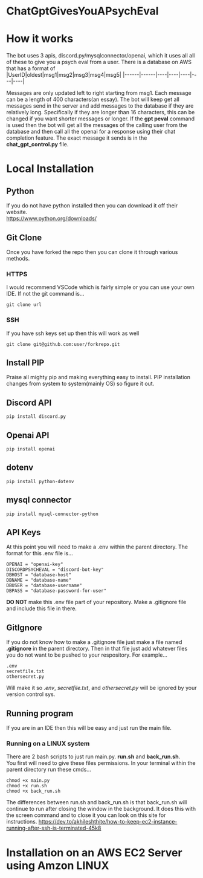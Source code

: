 # ChatGptGivesYouAPsychEval
# How it works
The bot uses 3 apis, discord.py/mysqlconnector/openai, which it uses all all of these to give you a psych eval from a user. There is a database on AWS that has a format of  
|UserID|oldest|msg1|msg2|msg3|msg4|msg5|
|------|------|----|----|----|----|----|

Messages are only updated left to right starting from msg1. Each message can be a length of 400 characters(an essay). The bot will keep get all messages send in the server and add messages to the database if they are relatively long. Specifically if they are longer than 16 characters, this can be changed if you want shorter messages or longer. If the **gpt peval** command is used then the bot will get all the messages of the calling user from the database and then call all the openai for a response using their chat completion feature. The exact message it sends is in the **chat_gpt_control.py** file.

# Local Installation
## Python
If you do not have python installed then you can download it off their website.  
https://www.python.org/downloads/
## Git Clone
Once you have forked the repo then you can clone it through various methods.
### HTTPS
I would recommend VSCode which is fairly simple or you can use your own IDE. If not the git command is...
```
git clone url
```
### SSH
If you have ssh keys set up then this will work as well
```
git clone git@github.com:user/forkrepo.git
```
## Install PIP
Praise all mighty pip and making everything easy to install. PIP installation changes from system to system(mainly OS) so figure it out.

## Discord API
```
pip install discord.py
```

## Openai API
```
pip install openai
```

## dotenv
```
pip install python-dotenv
```

## mysql connector
```
pip install mysql-connector-python
```
## API Keys
At this point you will need to make a .env within the parent directory. The format for this .env file is...
```
OPENAI = "openai-key"
DISCORDPSYCHEVAL = "discord-bot-key"
DBHOST = "database-host"
DBNAME = "database-name"
DBUSER = "database-username"
DBPASS = "database-password-for-user"
```
**DO NOT** make this .env file part of your repository. Make a .gitignore file and include this file in there.

## GitIgnore
If you do not know how to make a .gitignore file just make a file named **.gitignore** in the parent directory. 
Then in that file just add whatever files you do not want to be pushed to your respository. For example...
```
.env
secretfile.txt
othersecret.py
```
Will make it so *.env*, *secretfile.txt*, and *othersecret.py* will be ignored by your version control sys.

## Running program
If you are in an IDE then this will be easy and just run the main file.
### Running on a LINUX system
There are 2 bash scripts to just run main.py. **run.sh** and **back_run.sh**.  
You first will need to give these files permissions. In your terminal within the parent directory run these cmds...
```
chmod +x main.py
chmod +x run.sh
chmod +x back_run.sh
```
The differences between run.sh and back_run.sh is that back_run.sh will continue to run after closing the window in the background. It does this with the screen 
command and to close it you can look on this site for instructions. https://dev.to/akhileshthite/how-to-keep-ec2-instance-running-after-ssh-is-terminated-45k8

# Installation on an AWS EC2 Server using Amzon LINUX